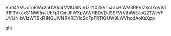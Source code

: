 Vm14YVUxTnRWa2hUV0d4VVlUSlNjVlZ1Y0ZkVmJGcHlWV3RPVlZKclZqVlVi
R1F3VkcxS1NWRnJUbFpTCmJFWXpWWHBDVDJSSFVrVlhiWEJoQ21WcVFUVlJN
bVIzWTBkR1NGUlVNRXREYldSdFpFRTlQUW9LWVhodAoKeXpp

ghi
